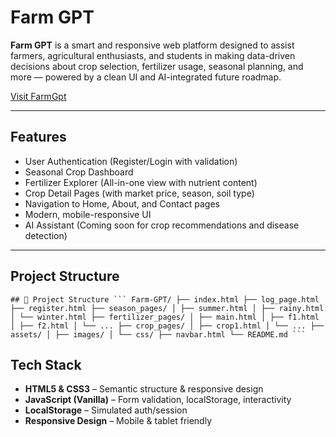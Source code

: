 #  Farm GPT

**Farm GPT** is a smart and responsive web platform designed to assist farmers, agricultural enthusiasts, and students in making data-driven decisions about crop selection, fertilizer usage, seasonal planning, and more — powered by a clean UI and AI-integrated future roadmap.

[Visit FarmGpt](https://farm-gpt.netlify.app/)

---

##  Features

-  User Authentication (Register/Login with validation)
-  Seasonal Crop Dashboard
-  Fertilizer Explorer (All-in-one view with nutrient content)
-  Crop Detail Pages (with market price, season, soil type)
-  Navigation to Home, About, and Contact pages
-  Modern, mobile-responsive UI
-  AI Assistant (Coming soon for crop recommendations and disease detection)

---

##  Project Structure

<pre lang="markdown"><code>## 📁 Project Structure ``` Farm-GPT/ ├── index.html ├── log_page.html ├── register.html ├── season_pages/ │ ├── summer.html │ ├── rainy.html │ └── winter.html ├── fertilizer_pages/ │ ├── main.html │ ├── f1.html │ ├── f2.html │ └── ... ├── crop_pages/ │ ├── crop1.html │ └── ... ├── assets/ │ ├── images/ │ └── css/ ├── navbar.html └── README.md ``` </code></pre>


##  Tech Stack

- **HTML5 & CSS3** – Semantic structure & responsive design
- **JavaScript (Vanilla)** – Form validation, localStorage, interactivity
- **LocalStorage** – Simulated auth/session
- **Responsive Design** – Mobile & tablet friendly
